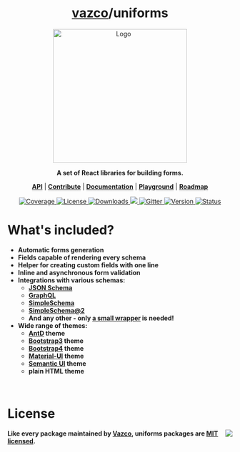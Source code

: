 <h1 align="center">
    <a href="https://github.com/vazco">vazco</a>/uniforms
</h1>

<p align="center">
    <img src="uniforms.png" alt="Logo" height="300">
</p>

<p align="center">
    <strong>A set of React libraries for building forms.</strong>
</p>

<p align="center">
    <strong><a href="https://github.com/vazco/uniforms/blob/master/API.md">API</a></strong> |
    <strong><a href="https://github.com/vazco/uniforms/blob/master/.github/CONTRIBUTING.md">Contribute</a></strong> |
    <strong><a href="https://github.com/vazco/uniforms/blob/master/INTRODUCTION.md">Documentation</a></strong> |
    <strong><a href="https://uniforms.tools/">Playground</a></strong> |
    <strong><a href="https://github.com/vazco/uniforms/projects/1">Roadmap</a></strong>
</p>

<p align="center">
    <a href="https://codecov.io/gh/vazco/uniforms">
        <img src="https://img.shields.io/codecov/c/github/vazco/uniforms.svg?style=flat-square" alt="Coverage">
    </a>
    <a href="https://npmjs.org/package/uniforms">
        <img src="https://img.shields.io/npm/l/uniforms.svg?style=flat-square" alt="License">
    </a>
    <a href="https://npmjs.org/package/uniforms">
        <img src="https://img.shields.io/npm/dm/uniforms.svg?style=flat-square" alt="Downloads">
    </a>
    <a href="https://vazco.eu">
        <img src="https://img.shields.io/badge/vazco-package-blue.svg?logo=data%3Aimage%2Fpng%3Bbase64%2CiVBORw0KGgoAAAANSUhEUgAAAA4AAAAOCAYAAAAfSC3RAAAABmJLR0QA%2FwD%2FAP%2BgvaeTAAAACXBIWXMAAAsTAAALEwEAmpwYAAAAB3RJTUUH4QMfFAIRHb8WQgAAAY1JREFUKM%2BNkLFrGgEUxr87FMnpnXdIqxi1Q3VxachgSbcOgRBCTMbgH9CCW%2BjSUminSpEmBEIpHW7rkCmQSSjEKVOGEAK5bOFyk4c5TMRTyZ1fl5aK9ai%2F8b334%2Ft4QBBmLQmz9jpoLSKYPQCfYdaezi6atTKAMoAYgK1pJ8LkQPr5JspHsbO%2BFilAEADQArCA3Ftn%2FC40KebPO4Ln37peNNxrFxPSXTaW9cPiewDbgYkkXwBYB3B5dHES3W8cpM254ctOJhr3wsKqs7Zj%2FdOZZITkMf9yT%2FKq3e18eHf47fmTT5XE1H%2BQ3GAwDyQ%2FkkxMSvLvhP%2FxZVLc42zYJBf%2FSPMkW57nsd%2Fv03VdDgYDjkajIPkryVDIdd1Xtm0%2Fdhznptvtmr7vu5IkRRRFySiKko%2FH45BlebzgJoBdodls%2FjAM49SyrIau69etVmsIIFStVnPFYvFZoVBY1jRtJZlMpjRNm5MkCaIofhfq9XrMMIyeruuc9u1KpRIulUqqqqpLqqqW0%2Bl0OZVKyb8ANqUwunhV3dcAAAAASUVORK5CYII%3D&style=flat-square">
    </a>
    <a href="https://gitter.im/vazco/uniforms">
        <img src="https://img.shields.io/gitter/room/vazco/uniforms.svg?style=flat-square" alt="Gitter">
    </a>
    <a href="https://npmjs.org/package/uniforms">
        <img src="https://img.shields.io/npm/v/uniforms.svg?style=flat-square" alt="Version">
    </a>
    <a href="https://travis-ci.org/vazco/uniforms">
        <img src="https://img.shields.io/travis/vazco/uniforms.svg?style=flat-square" alt="Status">
    </a>
</p>

# What's included?

* **Automatic forms generation**
* **Fields capable of rendering every schema**
* **Helper for creating custom fields with one line**
* **Inline and asynchronous form validation**
* **Integrations with various schemas:**
    * **[JSON Schema](http://json-schema.org/)**
    * **[GraphQL](https://github.com/graphql/graphql-js)**
    * **[SimpleSchema](https://github.com/aldeed/meteor-simple-schema)**
    * **[SimpleSchema@2](https://github.com/aldeed/node-simple-schema)**
    * **And any other - only [a small wrapper](https://github.com/vazco/uniforms/blob/master/INTRODUCTION.md#schemas) is needed!**
* **Wide range of themes:**
    * **[AntD](https://ant.design/) theme**
    * **[Bootstrap3](http://getbootstrap.com/docs/3.3/) theme**
    * **[Bootstrap4](http://getbootstrap.com/) theme**
    * **[Material-UI](https://material-ui.com/) theme**
    * **[Semantic UI](http://semantic-ui.com/) theme**
    * **plain HTML theme**

<br>

# License

<img src="https://vazco.eu/banner.png" align="right">

**Like every package maintained by [Vazco](https://vazco.eu/), uniforms packages are [MIT licensed](https://github.com/vazco/uniforms/blob/master/LICENSE).**
